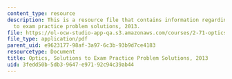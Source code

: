 ```yaml
---
content_type: resource
description: This is a resource file that contains information regarding optics solutions
  to exam practice problem solutions, 2013.
file: https://ol-ocw-studio-app-qa.s3.amazonaws.com/courses/2-71-optics-spring-2014/3fedd50b5db39647e97192c94c39ab44_MIT2_71S14_s13_PracPr_Sol.pdf
file_type: application/pdf
parent_uid: e9623177-98af-3a97-6c3b-93b9d7ce4183
resourcetype: Document
title: Optics, Solutions to Exam Practice Problem Solutions, 2013
uid: 3fedd50b-5db3-9647-e971-92c94c39ab44
---
```

